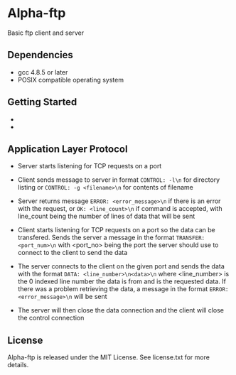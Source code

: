 # Alpha-ftp

Basic ftp client and server

## Dependencies

* gcc 4.8.5 or later
* POSIX compatible operating system 

## Getting Started

* 
* 

## Application Layer Protocol

* Server starts listening for TCP requests on a port

* Client sends message to server in format `CONTROL: -l\n` for directory listing or `CONTROL: -g <filename>\n` for contents of filename

* Server returns message `ERROR: <error_message>\n` if there is an error with the request, or `OK: <line_count>\n` if command is accepted, with line_count being the number of lines of data that will be sent

* Client starts listening for TCP requests on a port so the data can be transfered. Sends the server a message in the format `TRANSFER: <port_num>\n` with <port_no> being the port the server should use to connect to the client to send the data

* The server connects to the client on the given port and sends the data with the format `DATA: <line_number>\n<data>\n` where <line_number> is the 0 indexed line number the data is from and <data> is the requested data. If there was a problem retrieving the data, a message in the format `ERROR: <error_message>\n` will be sent

* The server will then close the data connection and the client will close the control connection

## License

Alpha-ftp is released under the MIT License. See license.txt for more details.
